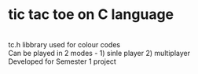 # tic tac toe on C language 
<br>
tc.h libbrary used for colour codes 
<br>
Can be played in 2 modes - 1) sinle player 2) multiplayer
<br>
Developed for Semester 1 project 
